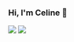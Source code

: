 ### Hi, I'm Celine 👋


<img src="https://github-readme-stats.vercel.app/api?username=celinmartha22&show_icons=true&title_color=9D5C0D&text_color=E5890A&icon_color=9D5C0D" />
<img aligh="right" src="https://github-readme-stats.vercel.app/api/top-langs/?username=celinmartha22&layout=compact" />


<!--
**celinmartha22/celinmartha22** is a ✨ _special_ ✨ repository because its `README.md` (this file) appears on your GitHub profile.

Here are some ideas to get you started:

- 🔭 I’m currently working on ...
- 🌱 I’m currently learning ...
- 👯 I’m looking to collaborate on ...
- 🤔 I’m looking for help with ...
- 💬 Ask me about ...
- 📫 How to reach me: ...
- 😄 Pronouns: ...
- ⚡ Fun fact: ...
-->
